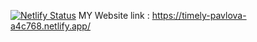 [![Netlify Status](https://api.netlify.com/api/v1/badges/0b9cf67b-de02-4147-9a89-c4e9f7cf7f5d/deploy-status)](https://app.netlify.com/sites/timely-pavlova-a4c768/deploys)
MY Website link : https://timely-pavlova-a4c768.netlify.app/
